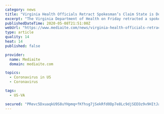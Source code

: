 ```yaml
---
category: news
title: "Virginia Health Officials Retract Spokesman’s Claim State is Double Counting Cases"
excerpt: "The Virginia Department of Health on Friday retracted a spokesman's claim that the state was double-counting patients infected by the coronavirus."
publishedDateTime: 2020-05-08T21:51:00Z
webUrl: "https://www.mediaite.com/news/virginia-health-officials-retract-spokesmans-claim-state-is-double-counting-cases/"
type: article
quality: 14
heat: 14
published: false

provider:
  name: Mediaite
  domain: mediaite.com

topics:
  - Coronavirus in US
  - Coronavirus

tags:
  - US-VA

secured: "PRevc5DxuaqkU9S8uYHpmq+fKfhsg7jSekRfd0Dp7e8Lc9djSEEOz9v9HItJa/1IWmMNUkrIVrNUI0elk6AgcVU+ZRsZdjvQ7Tm24xwAPwk/irTj61S1glPMR/vYysJnTYXFaT3Z/7VdKgU9jmdGJV+IXd560dTH0nkWsx4eN0uTi//Wkb8rD+NipT5i5gBidnJCzsBo2ChUwS/eiwZLa8lEIahFlIowm4tavEH6I335lXVzWJaCzoxL4vjOR9ZESaA4T4qrri7iqr8p4ttoXCOSZWeWZvCiLhKCt3n+rRQPXxlQEj0CUloSLMLDL28RgLmtgNG5dWwwjgm1ThYPlhZ5eWnXZmK+UDFRKw2xg/Ddz/3YBcRv6C9v/sdSKENyDG1nIlKorfIxtiW365CLtXfm/mRzmMAl6rZfVt/O0lD9glZ7Ek8uEGYot8zfjbhqRIcCAh0XbfEwD9wIc7HQRH6wJ5zSffDtoHK8Hb/AgPk=;4XIHtEVZ+LRvULK0g67h0w=="
---
```


